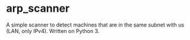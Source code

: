 # arp_scanner
A simple scanner to detect machines that are in the same subnet with us (LAN, only IPv4). Written on Python 3.
